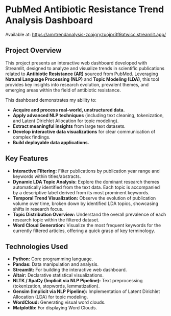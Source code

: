 # PubMed Antibiotic Resistance Trend Analysis Dashboard

Available at: https://amrtrendanalysis-zoajgryzuojpr3f9atwicc.streamlit.app/

## Project Overview

This project presents an interactive web dashboard developed with Streamlit, designed to analyze and visualize trends in scientific publications related to **Antibiotic Resistance (AR)** sourced from PubMed. Leveraging **Natural Language Processing (NLP)** and **Topic Modeling (LDA)**, this tool provides key insights into research evolution, prevalent themes, and emerging areas within the field of antibiotic resistance.

This dashboard demonstrates my ability to:
* **Acquire and process real-world, unstructured data.**
* **Apply advanced NLP techniques** (including text cleaning, tokenization, and Latent Dirichlet Allocation for topic modeling).
* **Extract meaningful insights** from large text datasets.
* **Develop interactive data visualizations** for clear communication of complex findings.
* **Build deployable data applications.**

## Key Features

* **Interactive Filtering:** Filter publications by publication year range and keywords within titles/abstracts.
* **Dynamic LDA Topic Analysis:** Explore the dominant research themes automatically identified from the text data. Each topic is accompanied by a descriptive label derived from its most prominent keywords.
* **Temporal Trend Visualization:** Observe the evolution of publication volume over time, broken down by identified LDA topics, showcasing shifts in research focus.
* **Topic Distribution Overview:** Understand the overall prevalence of each research topic within the filtered dataset.
* **Word Cloud Generation:** Visualize the most frequent keywords for the currently filtered articles, offering a quick grasp of key terminology.

## Technologies Used

* **Python:** Core programming language.
* **Pandas:** Data manipulation and analysis.
* **Streamlit:** For building the interactive web dashboard.
* **Altair:** Declarative statistical visualizations.
* **NLTK / SpaCy (Implicit via NLP Pipeline):** Text preprocessing (tokenization, stopwords, lemmatization).
* **Gensim (Implicit via NLP Pipeline):** Implementation of Latent Dirichlet Allocation (LDA) for topic modeling.
* **WordCloud:** Generating visual word clouds.
* **Matplotlib:** For displaying Word Clouds.
